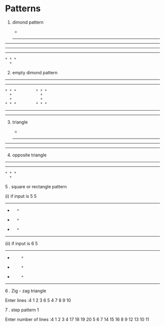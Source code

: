 # Patterns
1. dimond pattern

      *
    * * *
  * * * * *
* * * * * * *
  * * * * *
    * * *
      *
      
2. empty dimond pattern

* * * * * * * * * * * * * * 
  * * * * *     * * * * *   
    * * *         * * *     
      *             *       
      *             *       
    * * *         * * *     
  * * * * *     * * * * *   
* * * * * * * * * * * * * *

3. triangle

      * 
    * * *
  * * * * *
* * * * * * *

4. opposite triangle

* * * * * * * 
  * * * * *
    * * *
      *
      
5 . square or rectangle pattern

(i) if input is 5 5
* * * * * 
*       * 
*       * 
*       * 
* * * * *

(ii) if input is 6 5
* * * * * * 
*         * 
*         * 
*         * 
* * * * * *

6 . Zig - zag triangle

Enter lines :4
1 
2 3 
6 5 4 
7 8 9 10

7 . step pattern 1

Enter number of lines :4
1 2 3 4 17 18 19 20 
  5 6 7 14 15 16 
    8 9 12 13 
      10 11
